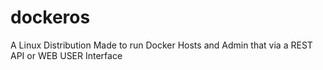 dockeros
========

A Linux Distribution Made to run Docker Hosts and Admin that via a REST API or WEB USER Interface
